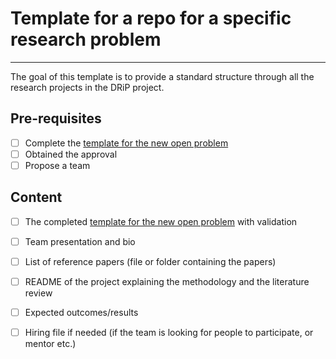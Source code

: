 # Template for a repo for a specific research problem
---

The goal of this template is to provide a standard structure through all the research projects in the DRiP project.

## Pre-requisites 

- [ ] Complete the [template for the new open problem]()
- [ ] Obtained the approval
- [ ] Propose a team 

## Content
- [ ] The completed [template for the new open problem]() with validation
- [ ] Team presentation and bio
- [ ] List of reference papers (file or folder containing the papers)
- [ ] README of the project explaining the methodology and the literature review
- [ ] Expected outcomes/results
- [ ] Hiring file if needed (if the team is looking for people to participate, or mentor etc.)  

